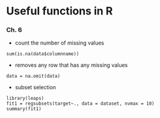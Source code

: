 # Useful functions in R


### Ch. 6

- count the number of missing values 
```{r}
sum(is.na(data$columnname))
```

- removes any row that has any missing values
```{r}
data = na.omit(data)
```

- subset selection
```{r}
library(leaps)
fit1 = regsubsets(target~., data = dataset, nvmax = 10)
summary(fit1)
```
